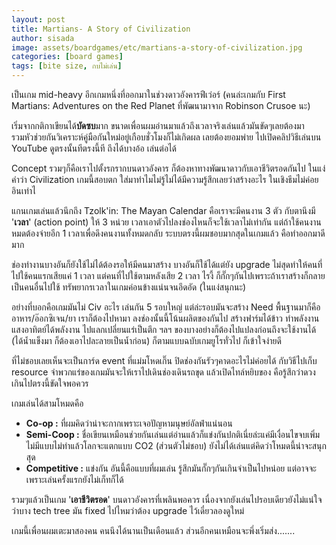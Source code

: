 ```yaml
---
layout: post
title: Martians- A Story of Civilization
author: sisada
image: assets/boardgames/etc/martians-a-story-of-civilization.jpg
categories: [board games]
tags: [bite size, กบไม่เล่น]
---
```

เป็นเกม mid-heavy อีกเกมหนึ่งที่ออกมาในช่วงดาวอังคารฟีเว่อร์ (คนล่ะเกมกับ First Martians: Adventures on the Red Planet ที่พัฒนามาจาก Robinson Crusoe นะ)

เริ่มจากกติกาเขียนได้**บัดซบ**มาก ขนาดเพื่อนผมอ่านมาแล้วถึงเวลาจริงเล่นแล้วมันขัดๆเลยต้องมารวมหัวช่วยกันวิเคราะห์คู่มือกันใหม่อยู่เกือบชั่วโมงก็ไม่เกิดผล เลยต้องยอมพ่าย ไปเปิดคลิปวิธีเล่นบน YouTube ดูตรงนั้นทีตรงนี้ที ถึงได้บางอ้อ เล่นต่อได้

Concept รวมๆก็คือเราไปตั้งรกรากบนดาวอังคาร ก็ต้องหาทางพัฒนาดาวกับเอาชีวิตรอดกันไป ในแง่คำว่า Civilization เกมนี้สอบตก ใส่มาทำไมไม่รู้ไม่ได้มีความรู้สึกเลยว่าสร้างอะไร ในเชิงธีมไม่ค่อยอินเท่าไ

แกนเกมเล่นแล้วนึกถึง Tzolk'in: The Mayan Calendar คือเราจะมีคนงาน 3 ตัว กับตานึงมี '**เวลา**' (action point) ให้ 3 หน่วย เวลาเอาตัวไปลงช่องไหนก็จะใช้เวลาไม่เท่ากัน แต่ถ้าใช้คนงานหมดต้องจ่ายอีก 1 เวลาเพื่อดึงคนงานทั้งหมดกลับ ระบบตรงนี้ผมชอบมากสุดในเกมแล้ว คือทำออกมาดีมาก

ช่องทำงานบางอันก็ยังใช้ไม่ได้ต้องรอให้มีคนมาสร้าง บางอันก็ใช้ได้แต่ยัง upgrade ไม่สุดทำให้คนที่ไปใช้คนแรกเสียแค่ 1 เวลา แต่คนที่ไปใช้ตามหลังเสีย 2 เวลา ไรงี้ ก็กั๊กๆกันไปเพราะถ้าเราสร้างก็กลายเป็นคนอื่นไปใช้ ทรัพยากรเวลาในเกมค่อนข้างแน่นจนอึดอัด (ในแง่สนุกนะ)

อย่างที่บอกคือเกมมันไม่ Civ อะไร เล่นกัน 5 รอบใหญ่ แต่ล่ะรอบมันจะสร้าง Need พื้นฐานมาก็คือ อาหาร/อ๊อกซิเจน/ยา เราก็ต้องไปหามา ลงช่องนั้นนี้โน้นผลิตของกันไป สร้างฟาร์มได้ข้าว ทำพลังงานแสงอาทิตย์ได้พลังงาน ไปแลกเปลี่ยนแร่เป็นตึก ฯลฯ ของบางอย่างก็ต้องไปแปลงก่อนถึงจะใช้งานได้ (ได้น้ำแข็งมา ก็ต้องเอาไปละลายเป็นน้ำก่อน) ก็ตามแบบฉบับเกมยูโรทั่วไป ก็เข้าใจง่ายดี

ที่ไม่ชอบเลยเห็นจะเป็นการ์ด event ที่แม่มโหดเกิ๊น ปิดช่องกันรัวๆคาดอะไรไม่ค่อยได้ กับวิธีไปเก็บ resource จำพวกแร่ของเกมมันจะให้เราไปเดินช่องเดินรถขุด แล้วเปิดไทล์หยิบของ คือรู้สึกว่าดวงเกินไปตรงนี้ขัดใจพอควร

เกมเล่นได้สามโหมดคือ

* **Co-op :** ที่ผมคิดว่าน่าจะกากเพราะเจอปัญหามนุษย์อัลฟ่าแน่นอน
* **Semi-Coop :** ชื่อเขียนเหมือนช่วยกันเล่นแต่อ่านแล้วก็แข่งกันปกติเนี่ยล่ะแค่มีเงื่อนไขจบเพิ่ม ไม่มีแบบไม่ทำแล้วโลกจะแตกแบบ CO2 (ส่วนตัวไม่ชอบ) ยังไม่ได้เล่นแต่คิดว่าโหมดนี้น่าจะสนุกสุด
* **Competitive :** แข่งกัน อันนี้คือแบบที่ผมเล่น รู้สึกมันกั๊กๆกันเกินจำเป็นไปหน่อย แต่อาจจะเพราะเล่นครั้งแรกยังไม่เก็ทก็ได้


รวมๆแล้วเป็นเกม '**เอาชีวิตรอด**' บนดาวอังคารที่เพลินพอควร เนื่องจากยังเล่นไปรอบเดียวยังไม่แน่ใจว่าบาง tech tree มัน fixed ไปไหมว่าต้อง upgrade ไว้เดี๋ยวลองดูใหม่

เกมนี้เพื่อนผมเตะมาสองคน คนนึงได้นานเป็นเดือนแล้ว ส่วนอีกคนเหมือนจะพึ่งเริ่มส่ง.......